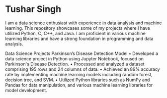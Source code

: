 # Tushar Singh
I am a data science enthusiast with experience in data analysis and machine learning. This repository showcases some of my projects where I have utilized Python, C, C++, and Java. I am proficient in various machine learning libraries and have a strong foundation in programming and data analysis.

Data Science Projects
Parkinson’s Disease Detection Model
•	Developed a data science project in Python using Jupyter Notebook, focused on Parkinson's Disease Detection.
•	Processed and analyzed a dataset comprising 195 rows and 24 columns of data.
•	Achieved an 89% accuracy rate by implementing machine learning models including random forest, decision tree, and SVM.
•	Utilized Python libraries such as NumPy and Pandas for data manipulation, and various machine learning libraries for model development.
